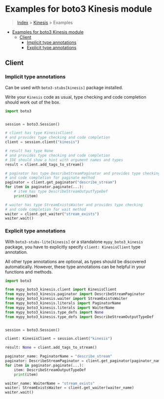 <a id="examples-for-boto3-kinesis-module"></a>

# Examples for boto3 Kinesis module

> [Index](../README.md) > [Kinesis](./README.md) > Examples

- [Examples for boto3 Kinesis module](#examples-for-boto3-kinesis-module)
  - [Client](#client)
    - [Implicit type annotations](#implicit-type-annotations)
    - [Explicit type annotations](#explicit-type-annotations)

<a id="client"></a>

## Client

<a id="implicit-type-annotations"></a>

### Implicit type annotations

Can be used with `boto3-stubs[kinesis]` package installed.

Write your `Kinesis` code as usual, type checking and code completion should
work out of the box.

```python
import boto3


session = boto3.Session()

# client has type KinesisClient
# and provides type checking and code completion
client = session.client("kinesis")

# result has type None
# and provides type checking and code completion
# IDE should show a hint with argument names and types
result = client.add_tags_to_stream()

# paginator has type DescribeStreamPaginator and provides type checking
# and code completion for paginate method
paginator = client.get_paginator("describe_stream")
for item in paginator.paginate(...):
    # item has type DescribeStreamOutputTypeDef
    print(item)

# waiter has type StreamExistsWaiter and provides type checking
# and code completion for wait method
waiter = client.get_waiter("stream_exists")
waiter.wait()
```

<a id="explicit-type-annotations"></a>

### Explicit type annotations

With `boto3-stubs-lite[kinesis]` or a standalone `mypy_boto3_kinesis` package,
you have to explicitly specify `client: KinesisClient` type annotation.

All other type annotations are optional, as types should be discovered
automatically. However, these type annotations can be helpful in your functions
and methods.

```python
import boto3

from mypy_boto3_kinesis.client import KinesisClient
from mypy_boto3_kinesis.paginator import DescribeStreamPaginator
from mypy_boto3_kinesis.waiter import StreamExistsWaiter
from mypy_boto3_kinesis.literals import PaginatorName
from mypy_boto3_kinesis.literals import WaiterName
from mypy_boto3_kinesis.type_defs import None
from mypy_boto3_kinesis.type_defs import DescribeStreamOutputTypeDef


session = boto3.Session()

client: KinesisClient = session.client("kinesis")

result: None = client.add_tags_to_stream()

paginator_name: PaginatorName = "describe_stream"
paginator: DescribeStreamPaginator = client.get_paginator(paginator_name)
for item in paginator.paginate(...):
    item: DescribeStreamOutputTypeDef
    print(item)

waiter_name: WaiterName = "stream_exists"
waiter: StreamExistsWaiter = client.get_waiter(waiter_name)
waiter.wait()
```

